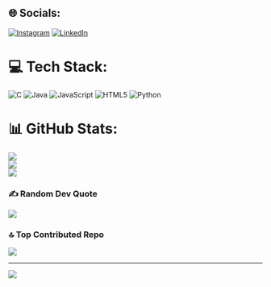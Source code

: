 
## 🌐 Socials:
[![Instagram](https://img.shields.io/badge/Instagram-%23E4405F.svg?logo=Instagram&logoColor=white)](https://instagram.com/sonuvishwakarmavns) [![LinkedIn](https://img.shields.io/badge/LinkedIn-%230077B5.svg?logo=linkedin&logoColor=white)](https://linkedin.com/in/sonuvishwakarmavns) 

# 💻 Tech Stack:
![C](https://img.shields.io/badge/c-%2300599C.svg?style=for-the-badge&logo=c&logoColor=white) ![Java](https://img.shields.io/badge/java-%23ED8B00.svg?style=for-the-badge&logo=openjdk&logoColor=white) ![JavaScript](https://img.shields.io/badge/javascript-%23323330.svg?style=for-the-badge&logo=javascript&logoColor=%23F7DF1E) ![HTML5](https://img.shields.io/badge/html5-%23E34F26.svg?style=for-the-badge&logo=html5&logoColor=white) ![Python](https://img.shields.io/badge/python-3670A0?style=for-the-badge&logo=python&logoColor=ffdd54)
# 📊 GitHub Stats:
![](https://github-readme-stats.vercel.app/api?username=sonuvishwakarmavns&theme=dark&hide_border=false&include_all_commits=false&count_private=false)<br/>
![](https://github-readme-streak-stats.herokuapp.com/?user=sonuvishwakarmavns&theme=dark&hide_border=false)<br/>
![](https://github-readme-stats.vercel.app/api/top-langs/?username=sonuvishwakarmavns&theme=dark&hide_border=false&include_all_commits=false&count_private=false&layout=compact)

### ✍️ Random Dev Quote
![](https://quotes-github-readme.vercel.app/api?type=horizontal&theme=radical)

### 🔝 Top Contributed Repo
![](https://github-contributor-stats.vercel.app/api?username=sonuvishwakarmavns&limit=5&theme=dark&combine_all_yearly_contributions=true)

---
[![](https://visitcount.itsvg.in/api?id=sonuvishwakarmavns&icon=0&color=0)](https://visitcount.itsvg.in)

<!-- Proudly created with GPRM ( https://gprm.itsvg.in ) -->
